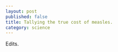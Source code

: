 ```yaml
---
layout: post
published: false
title: Tallying the true cost of measles.
category: science
---
```


Edits.
